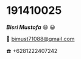 # 191410025

***Bisri Mustofa*** :smile: :grinning:
 
:e-mail: [bimust71088@gmail.com](https://bimust71088@gmail.com)
 
:phone: +6281222407242 

